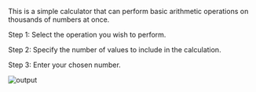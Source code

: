 This is a simple calculator that can perform basic arithmetic operations on thousands of numbers at once.

Step 1: Select the operation you wish to perform.

Step 2: Specify the number of values to include in the calculation.

Step 3: Enter your chosen number.

![output](https://github.com/user-attachments/assets/2c381013-3e05-476b-8fe0-f79939511b34)
